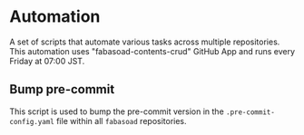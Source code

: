 # Automation

A set of scripts that automate various tasks across multiple repositories. This
automation uses "fabasoad-contents-crud" GitHub App and runs every Friday at
07:00 JST.

## Bump pre-commit

This script is used to bump the pre-commit version in the `.pre-commit-config.yaml`
file within all `fabasoad` repositories.
